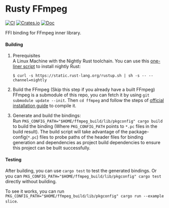 # Rusty FFmpeg

[![CI](https://github.com/CCExtractor/rusty_ffmpeg/workflows/CI/badge.svg?branch=master)](https://github.com/CCExtractor/rusty_ffmpeg/actions)
[![Crates.io](https://img.shields.io/crates/v/rusty_ffmpeg.svg)](https://crates.io/crates/rusty_ffmpeg)
[![Doc](https://docs.rs/rusty_ffmpeg/badge.svg)](https://docs.rs/rusty_ffmpeg)

FFI binding for FFmpeg inner library.

#### Building

1. Prerequisites  
    A Linux Machine with the Nightly Rust toolchain. You can use this [one-liner script](https://doc.rust-lang.org/1.5.0/book/nightly-rust.html) to install nightly Rust:

    ```
    $ curl -s https://static.rust-lang.org/rustup.sh | sh -s -- --channel=nightly
    ```

2. Build the FFmpeg (Skip this step if you already have a built FFmpeg)  
    FFmpeg is a submodule of this repo, you can fetch it by using `git submodule update --init`. Then `cd ffmpeg` and follow the steps of [official installation guide](https://trac.ffmpeg.org/wiki/CompilationGuide) to compile it.
3. Generate and build the bindings:  
    Run `PKG_CONFIG_PATH="$HOME/ffmpeg_build/lib/pkgconfig" cargo build` to build the binding (Where `PKG_CONFIG_PATH` points to `*.pc` files in the build result). The build script will take advantage of the package-config(`*.pc`) files to probe paths of the header files for binding generation and dependencies as project build dependencies to ensure this project can be built successfully.

#### Testing

After building, you can use `cargo test` to test the generated bindings. Or you can `PKG_CONFIG_PATH="$HOME/ffmpeg_build/lib/pkgconfig" cargo test` directly without building.

To see it works, you can run `PKG_CONFIG_PATH="$HOME/ffmpeg_build/lib/pkgconfig" cargo run --example slice`.
